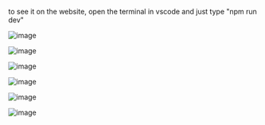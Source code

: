 to see it on the website, open the terminal in vscode
and just type "npm run dev"

![image](https://github.com/Erensnc/Exxen-clone/assets/89195983/dc9abd11-3c22-4b71-99b9-22a997fe483a)

![image](https://github.com/Erensnc/Exxen-clone/assets/89195983/e0e9ece6-2673-4a70-af5d-5ffaab78ddcf)

![image](https://github.com/Erensnc/Exxen-clone/assets/89195983/b416b5fb-ffd1-4317-b0ce-bc7443b5a184)

![image](https://github.com/Erensnc/Exxen-clone/assets/89195983/1574e35f-4bfc-4f21-8c4a-cc8459af92df)

![image](https://github.com/Erensnc/Exxen-clone/assets/89195983/c1c687fd-8369-48d8-bda4-b9453799d22a)

![image](https://github.com/Erensnc/Exxen-clone/assets/89195983/f70c0e20-777d-45d8-8bb0-da9dfb2378cf)
